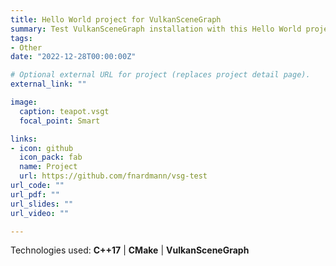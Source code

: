 ```yaml
---
title: Hello World project for VulkanSceneGraph
summary: Test VulkanSceneGraph installation with this Hello World project. It is possible to render `.vsgt` files this way. 
tags:
- Other
date: "2022-12-28T00:00:00Z"

# Optional external URL for project (replaces project detail page).
external_link: ""

image:
  caption: teapot.vsgt
  focal_point: Smart

links:
- icon: github
  icon_pack: fab
  name: Project
  url: https://github.com/fnardmann/vsg-test
url_code: ""
url_pdf: ""
url_slides: ""
url_video: ""

---
```


Technologies used: **C++17** | **CMake** | **VulkanSceneGraph**

